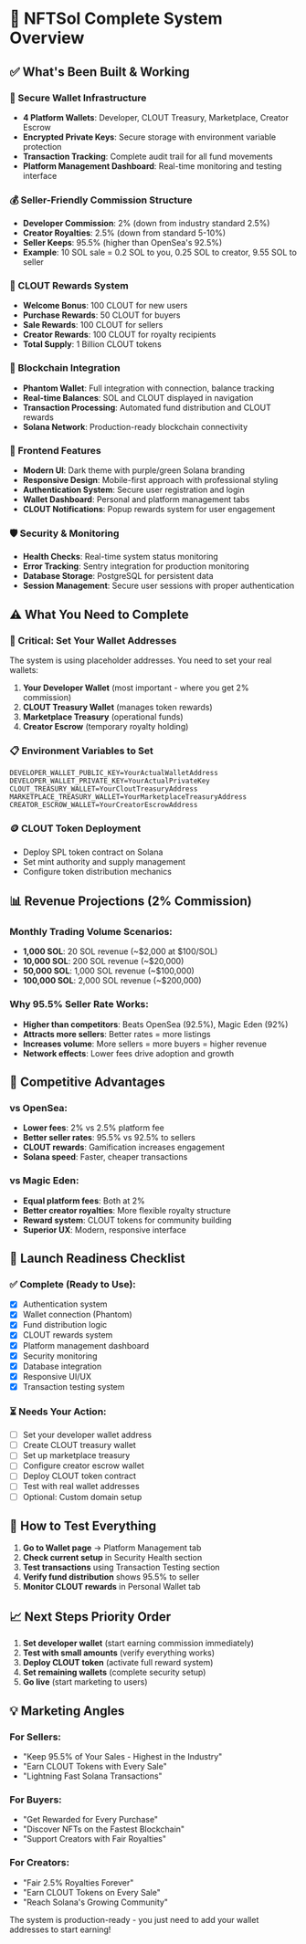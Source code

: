 # 🚀 NFTSol Complete System Overview

## **✅ What's Been Built & Working**

### **🔐 Secure Wallet Infrastructure**
- **4 Platform Wallets**: Developer, CLOUT Treasury, Marketplace, Creator Escrow
- **Encrypted Private Keys**: Secure storage with environment variable protection
- **Transaction Tracking**: Complete audit trail for all fund movements
- **Platform Management Dashboard**: Real-time monitoring and testing interface

### **💰 Seller-Friendly Commission Structure** 
- **Developer Commission**: 2% (down from industry standard 2.5%)
- **Creator Royalties**: 2.5% (down from standard 5-10%)
- **Seller Keeps**: 95.5% (higher than OpenSea's 92.5%)
- **Example**: 10 SOL sale = 0.2 SOL to you, 0.25 SOL to creator, 9.55 SOL to seller

### **🎯 CLOUT Rewards System**
- **Welcome Bonus**: 100 CLOUT for new users
- **Purchase Rewards**: 50 CLOUT for buyers
- **Sale Rewards**: 100 CLOUT for sellers  
- **Creator Rewards**: 100 CLOUT for royalty recipients
- **Total Supply**: 1 Billion CLOUT tokens

### **🔗 Blockchain Integration**
- **Phantom Wallet**: Full integration with connection, balance tracking
- **Real-time Balances**: SOL and CLOUT displayed in navigation
- **Transaction Processing**: Automated fund distribution and CLOUT rewards
- **Solana Network**: Production-ready blockchain connectivity

### **🎨 Frontend Features**
- **Modern UI**: Dark theme with purple/green Solana branding
- **Responsive Design**: Mobile-first approach with professional styling
- **Authentication System**: Secure user registration and login
- **Wallet Dashboard**: Personal and platform management tabs
- **CLOUT Notifications**: Popup rewards system for user engagement

### **🛡️ Security & Monitoring**
- **Health Checks**: Real-time system status monitoring
- **Error Tracking**: Sentry integration for production monitoring
- **Database Storage**: PostgreSQL for persistent data
- **Session Management**: Secure user sessions with proper authentication

## **⚠️ What You Need to Complete**

### **🔑 Critical: Set Your Wallet Addresses**
The system is using placeholder addresses. You need to set your real wallets:

1. **Your Developer Wallet** (most important - where you get 2% commission)
2. **CLOUT Treasury Wallet** (manages token rewards)
3. **Marketplace Treasury** (operational funds)
4. **Creator Escrow** (temporary royalty holding)

### **📋 Environment Variables to Set**

```
DEVELOPER_WALLET_PUBLIC_KEY=YourActualWalletAddress
DEVELOPER_WALLET_PRIVATE_KEY=YourActualPrivateKey
CLOUT_TREASURY_WALLET=YourCloutTreasuryAddress
MARKETPLACE_TREASURY_WALLET=YourMarketplaceTreasuryAddress
CREATOR_ESCROW_WALLET=YourCreatorEscrowAddress
```

### **🪙 CLOUT Token Deployment**
- Deploy SPL token contract on Solana
- Set mint authority and supply management
- Configure token distribution mechanics

## **📊 Revenue Projections (2% Commission)**

### **Monthly Trading Volume Scenarios:**
- **1,000 SOL**: 20 SOL revenue (~$2,000 at $100/SOL)
- **10,000 SOL**: 200 SOL revenue (~$20,000)
- **50,000 SOL**: 1,000 SOL revenue (~$100,000)
- **100,000 SOL**: 2,000 SOL revenue (~$200,000)

### **Why 95.5% Seller Rate Works:**
- **Higher than competitors**: Beats OpenSea (92.5%), Magic Eden (92%)
- **Attracts more sellers**: Better rates = more listings
- **Increases volume**: More sellers = more buyers = higher revenue
- **Network effects**: Lower fees drive adoption and growth

## **🎯 Competitive Advantages**

### **vs OpenSea:**
- **Lower fees**: 2% vs 2.5% platform fee
- **Better seller rates**: 95.5% vs 92.5% to sellers
- **CLOUT rewards**: Gamification increases engagement
- **Solana speed**: Faster, cheaper transactions

### **vs Magic Eden:**
- **Equal platform fees**: Both at 2%
- **Better creator royalties**: More flexible royalty structure
- **Reward system**: CLOUT tokens for community building
- **Superior UX**: Modern, responsive interface

## **🚀 Launch Readiness Checklist**

### **✅ Complete (Ready to Use):**
- [x] Authentication system
- [x] Wallet connection (Phantom)
- [x] Fund distribution logic
- [x] CLOUT rewards system
- [x] Platform management dashboard
- [x] Security monitoring
- [x] Database integration
- [x] Responsive UI/UX
- [x] Transaction testing system

### **⏳ Needs Your Action:**
- [ ] Set your developer wallet address
- [ ] Create CLOUT treasury wallet
- [ ] Set up marketplace treasury
- [ ] Configure creator escrow wallet
- [ ] Deploy CLOUT token contract
- [ ] Test with real wallet addresses
- [ ] Optional: Custom domain setup

## **🔧 How to Test Everything**

1. **Go to Wallet page** → Platform Management tab
2. **Check current setup** in Security Health section
3. **Test transactions** using Transaction Testing section
4. **Verify fund distribution** shows 95.5% to seller
5. **Monitor CLOUT rewards** in Personal Wallet tab

## **📈 Next Steps Priority Order**

1. **Set developer wallet** (start earning commission immediately)
2. **Test with small amounts** (verify everything works)
3. **Deploy CLOUT token** (activate full reward system)
4. **Set remaining wallets** (complete security setup)
5. **Go live** (start marketing to users)

## **💡 Marketing Angles**

### **For Sellers:**
- "Keep 95.5% of Your Sales - Highest in the Industry"
- "Earn CLOUT Tokens with Every Sale"
- "Lightning Fast Solana Transactions"

### **For Buyers:**
- "Get Rewarded for Every Purchase"
- "Discover NFTs on the Fastest Blockchain"
- "Support Creators with Fair Royalties"

### **For Creators:**
- "Fair 2.5% Royalties Forever"
- "Earn CLOUT Tokens on Every Sale"
- "Reach Solana's Growing Community"

The system is production-ready - you just need to add your wallet addresses to start earning!